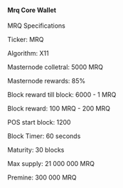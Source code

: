 #### Mrq Core Wallet

MRQ Specifications


Ticker: MRQ

Algorithm: X11

Masternode colletral: 5000 MRQ

Masternode rewards: 85%

Block reward till block: 6000 - 1 MRQ

Block reward: 100 MRQ - 200 MRQ

POS start block: 1200

Block Timer: 60 seconds

Maturity: 30 blocks

Max supply: 21 000 000 MRQ

Premine: 300 000 MRQ
